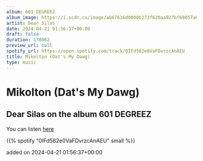 ```yaml
---
album: 601 DEGREEZ
album_image: https://i.scdn.co/image/ab67616d0000b273f620aa927bf69057a00a686f
artist: Dear Silas
date: 2024-04-21 01:56:37+00:00
draft: false
duration: 178062
preview_url: null
spotify_url: https://open.spotify.com/track/0IFd582e0VaFDvrzcAnAEU
title: Mikolton (Dat's My Dawg)
type: music
---
```



# Mikolton (Dat's My Dawg)

## Dear Silas on the album 601 DEGREEZ

You can listen [here](https://open.spotify.com/track/0IFd582e0VaFDvrzcAnAEU)

{{% spotify "0IFd582e0VaFDvrzcAnAEU" small %}}

added on 2024-04-21 01:56:37+00:00